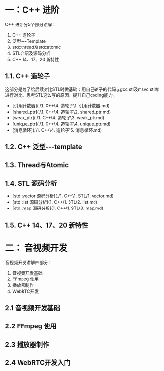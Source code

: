 # 一：C++ 进阶

C++ 进阶分5个部分讲解：

1. C++ 造轮子
2. 泛型---Template
3. std::thread及std::atomic
4. STL介绍及源码分析
5. C++ 14、17、20 新特性

##  1.1. C++ 造轮子

这部分是为了给后续对比STL时做基础：用自己轮子的代码与gcc stl及msvc stl库进行对比，思考STL这么写的原因。提升自己coding能力。

* [引用计数器](.\1. C++\4. 造轮子\1. 引用计数器.md)
* [shared_ptr](.\1. C++\4. 造轮子\2. shared_ptr.md)
* [weak_ptr](.\1. C++\4. 造轮子\3. weak_ptr.md)
* [unique_ptr](.\1. C++\4. 造轮子\4. unique_ptr.md)
* [消息循环](.\1. C++\4. 造轮子\5. 消息循环.md)

## 1.2. C++ 泛型---template



## 1.3. Thread与Atomic



## 1.4. STL 源码分析

* [std::vector 源码分析](./1. C++\1. STL/1. vector.md)
* [std::list 源码分析](1. C++\1. STL\2. list.md)
* [std::map 源码分析](1. C++\1. STL\3. map.md)

## 1.5. C++ 14、17、20 新特性





# 二： 音视频开发

音视频开发讲解四部分：

1. 音视频开发基础
2. FFmpeg 使用
3. 播放器制作
4. WebRTC开发

## 2.1 音视频开发基础



## 2.2 FFmpeg 使用



## 2.3 播放器制作



## 2.4 WebRTC开发入门